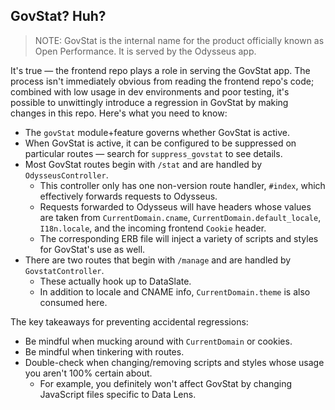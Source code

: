 ## GovStat? Huh?

> NOTE: GovStat is the internal name for the product officially known as Open Performance.
> It is served by the Odysseus app.

It's true — the frontend repo plays a role in serving the GovStat app. The process isn't immediately obvious from reading the frontend repo's code; combined with low usage in dev environments and poor testing, it's possible to unwittingly introduce a regression in GovStat by making changes in this repo. Here's what you need to know:

* The `govStat` module+feature governs whether GovStat is active.
* When GovStat is active, it can be configured to be suppressed on particular routes — search for `suppress_govstat` to see details.
* Most GovStat routes begin with `/stat` and are handled by `OdysseusController`.
  * This controller only has one non-version route handler, `#index`, which effectively forwards requests to Odysseus.
  * Requests forwarded to Odysseus will have headers whose values are taken from `CurrentDomain.cname`, `CurrentDomain.default_locale`, `I18n.locale`, and the incoming frontend `Cookie` header.
  * The corresponding ERB file will inject a variety of scripts and styles for GovStat's use as well.
* There are two routes that begin with `/manage` and are handled by `GovstatController`.
  * These actually hook up to DataSlate.
  * In addition to locale and CNAME info, `CurrentDomain.theme` is also consumed here.

The key takeaways for preventing accidental regressions:

* Be mindful when mucking around with `CurrentDomain` or cookies.
* Be mindful when tinkering with routes.
* Double-check when changing/removing scripts and styles whose usage you aren't 100% certain about.
  * For example, you definitely won't affect GovStat by changing JavaScript files specific to Data Lens.
